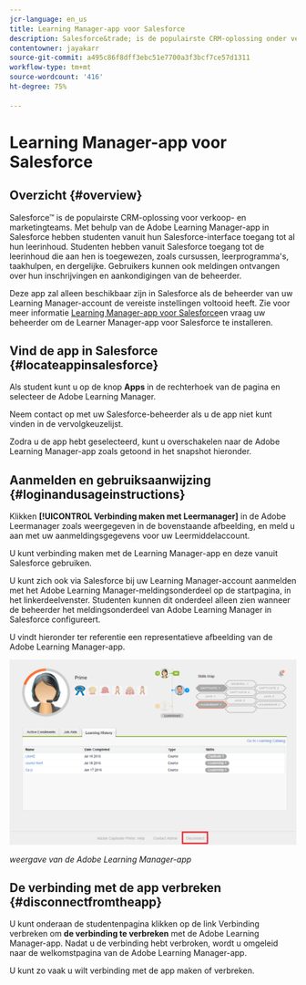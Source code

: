 ```yaml
---
jcr-language: en_us
title: Learning Manager-app voor Salesforce
description: Salesforce&trade; is de populairste CRM-oplossing onder verkoop- en marketingteams. Met behulp van de Adobe Learning Manager-app in Salesforce hebben studenten vanuit hun Salesforce-interface toegang tot al hun leerinhoud. Studenten hebben vanuit Salesforce toegang tot de leerinhoud die aan hen is toegewezen, zoals cursussen, leerprogramma's, taakhulpen, en dergelijke. Gebruikers kunnen ook meldingen ontvangen over hun inschrijvingen en aankondigingen van de beheerder.
contentowner: jayakarr
source-git-commit: a495c86f8dff3ebc51e7700a3f3bcf7ce57d1311
workflow-type: tm+mt
source-wordcount: '416'
ht-degree: 75%

---
```




# Learning Manager-app voor Salesforce

## Overzicht {#overview}

Salesforce™ is de populairste CRM-oplossing voor verkoop- en marketingteams. Met behulp van de Adobe Learning Manager-app in Salesforce hebben studenten vanuit hun Salesforce-interface toegang tot al hun leerinhoud. Studenten hebben vanuit Salesforce toegang tot de leerinhoud die aan hen is toegewezen, zoals cursussen, leerprogramma&#39;s, taakhulpen, en dergelijke. Gebruikers kunnen ook meldingen ontvangen over hun inschrijvingen en aankondigingen van de beheerder.

Deze app zal alleen beschikbaar zijn in Salesforce als de beheerder van uw Learning Manager-account de vereiste instellingen voltooid heeft. Zie voor meer informatie [Learning Manager-app voor Salesforce](../../integration-admin/feature-summary/sfdc-app.md)en vraag uw beheerder om de Learner Manager-app voor Salesforce te installeren.

## Vind de app in Salesforce {#locateappinsalesforce}

Als student kunt u op de knop **Apps** in de rechterhoek van de pagina en selecteer de Adobe Learning Manager.

Neem contact op met uw Salesforce-beheerder als u de app niet kunt vinden in de vervolgkeuzelijst.

Zodra u de app hebt geselecteerd, kunt u overschakelen naar de Adobe Learning Manager-app zoals getoond in het snapshot hieronder.

<!--![](assets/connect-to-prime.png)-->

## Aanmelden en gebruiksaanwijzing {#loginandusageinstructions}

Klikken **[!UICONTROL Verbinding maken met Leermanager]** in de Adobe Leermanager zoals weergegeven in de bovenstaande afbeelding, en meld u aan met uw aanmeldingsgegevens voor uw Leermiddelaccount.

U kunt verbinding maken met de Learning Manager-app en deze vanuit Salesforce gebruiken.

U kunt zich ook via Salesforce bij uw Learning Manager-account aanmelden met het Adobe Learning Manager-meldingsonderdeel op de startpagina, in het linkerdeelvenster. Studenten kunnen dit onderdeel alleen zien wanneer de beheerder het meldingsonderdeel van Adobe Learning Manager in Salesforce configureert.

U vindt hieronder ter referentie een representatieve afbeelding van de Adobe Learning Manager-app.

![](assets/learners-view.png)

*weergave van de Adobe Learning Manager-app*

## De verbinding met de app verbreken {#disconnectfromtheapp}

U kunt onderaan de studentenpagina klikken op de link Verbinding verbreken om **de verbinding te verbreken** met de Adobe Learning Manager-app. Nadat u de verbinding hebt verbroken, wordt u omgeleid naar de welkomstpagina van de Adobe Learning Manager-app.

U kunt zo vaak u wilt verbinding met de app maken of verbreken.
